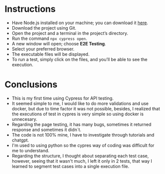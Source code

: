 # Instructions
- Have Node.js installed on your machine; you can download it [here](https://nodejs.org/en/).
- Download the project using Git.
- Open the project and a terminal in the project’s directory.
- Run the command `npx cypress open`.
- A new window will open; choose **E2E Testing**.
- Select your preferred browser.
- The executable files will be displayed.
- To run a test, simply click on the files, and you’ll be able to see the execution.

# Conclusions
- This is my first time using Cypress for API testing.
- It seemed simple to me, I would like to do more validations and use docker, but due to time factor it was not possible, besides, I realized that the executions of test in cypres is very simple so using docker is unnecesary.
- Regarding the page testing, it has many bugs, sometimes it returned response and sometimes it didn´t.
- The code is not 100% mine, I have to investigate through tutorials and chatgpt.
- I'm used to using python so the cypres way of coding was difficult for me to understand.
- Regarding the structure, I thought about separating each test case, however, seeing that it wasn't much, I left it only in 2 tests, that way I learned to segment test cases into a single execution file.
